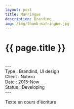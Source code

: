 ```yaml
---
layout: post
title: MaFringue
description: Branding
img: /img/thumb-mafringue.jpg
---
```


<h1 class="post-title">{{ page.title }}</h1>
<div class="img_row">
	<img class="col three" src="{{ site.baseurl }}/img/MF-01.jpg" alt="" title="MaFringue"/>
</div>
<p class="caption">
---<br/>
Type : Brandind, UI design<br/>
Client : Natexo<br/>
Date : 2015-Now<br/>
Status : Developing<br/>
---
</p>
Texte en cours d'écriture


<div class="img_row">
	<img class="col three" src="{{ site.baseurl }}/img/MF-02.jpg" alt="" title="MaFringue Personas"/>
	<img class="col three" src="{{ site.baseurl }}/img/MF-03.jpg" alt="" title="MaFringue Arborescence"/>
	<img class="col three" src="{{ site.baseurl }}/img/MF-04.jpg" alt="" title="MaFringue Parcours Client"/>
	<img class="col three" src="{{ site.baseurl }}/img/MF-05.jpg" alt="" title="MaFringue Wireframes"/>
	<img class="col three" src="{{ site.baseurl }}/img/MF-06.jpg" alt="" title="MaFringue Home"/>
	<img class="col three" src="{{ site.baseurl }}/img/MF-07.jpg" alt="" title="MaFringue Shop"/>
	<img class="col three" src="{{ site.baseurl }}/img/MF-08.jpg" alt="" title="MaFringue Product Card"/>
	<img class="col three" src="{{ site.baseurl }}/img/MF-09.jpg" alt="" title="MaFringue Filtres"/>
	<img class="col three" src="{{ site.baseurl }}/img/MF-10.jpg" alt="" title="MaFringue Select"/>
	<img class="col three" src="{{ site.baseurl }}/img/MF-11.jpg" alt="" title="MaFringue Fiche Produit"/>
	<img class="col three" src="{{ site.baseurl }}/img/MF-12.jpg" alt="" title="MaFringue Profile"/>
	<img class="col three" src="{{ site.baseurl }}/img/MF-13.jpg" alt="" title="MaFringue Responsive"/>
</div>

